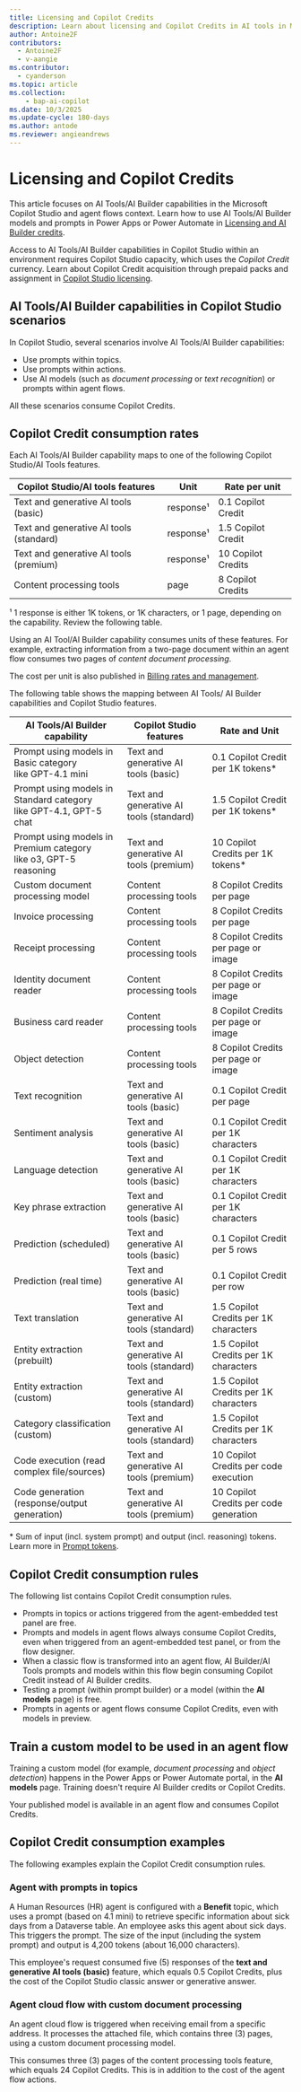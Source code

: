 ```yaml
---
title: Licensing and Copilot Credits
description: Learn about licensing and Copilot Credits in AI tools in Microsoft Copilot Studio
author: Antoine2F
contributors:
  - Antoine2F
  - v-aangie
ms.contributor:
  - cyanderson
ms.topic: article
ms.collection: 
    - bap-ai-copilot
ms.date: 10/3/2025
ms.update-cycle: 180-days
ms.author: antode
ms.reviewer: angieandrews
---
```


# Licensing and Copilot Credits

This article focuses on AI Tools/AI Builder capabilities in the Microsoft Copilot Studio and agent flows context. Learn how to use AI Tools/AI Builder models and prompts in Power Apps or Power Automate in [Licensing and AI Builder credits](credit-management.md).

Access to AI Tools/AI Builder capabilities in Copilot Studio within an environment requires Copilot Studio capacity, which uses the *Copilot Credit* currency. Learn about Copilot Credit acquisition through prepaid packs and assignment in [Copilot Studio licensing](/microsoft-copilot-studio/billing-licensing).

## AI Tools/AI Builder capabilities in Copilot Studio scenarios

In Copilot Studio, several scenarios involve AI Tools/AI Builder capabilities:

- Use prompts within topics.
- Use prompts within actions.
- Use AI models (such as *document processing* or *text recognition*) or prompts within agent flows.

All these scenarios consume Copilot Credits.

## Copilot Credit consumption rates

Each AI Tools/AI Builder capability maps to one of the following Copilot Studio/AI Tools features.

| Copilot Studio/AI tools features         | Unit        | Rate per unit|
|------------------------------------------|-------------|-------------------|
|Text and generative AI tools (basic)      | response¹    | 0.1 Copilot Credit|
|Text and generative AI tools (standard)   | response¹    | 1.5 Copilot Credit|
|Text and generative AI tools (premium)    | response¹    | 10 Copilot Credits|
| Content processing tools                 | page        | 8 Copilot Credits |  

¹ 1 response is either 1K tokens, or 1K characters, or 1 page, depending on the capability. Review the following table.

Using an AI Tool/AI Builder capability consumes units of these features. For example, extracting information from a two-page document within an agent flow consumes two pages of *content document processing*.

The cost per unit is also published in [Billing rates and management](/microsoft-copilot-studio/requirements-messages-management#copilot-credits-and-events-scenarios).

The following table shows the mapping between AI Tools/ AI Builder capabilities and Copilot Studio features.

 | AI Tools/AI Builder capability                   | Copilot Studio features         |                  Rate and Unit |
|------------------------------------------|------------------------------------------|-----------------------------|
| Prompt using models in Basic category <BR>like GPT-4.1 mini          | Text and generative AI tools (basic)     | 0.1 Copilot Credit per 1K tokens*   |
| Prompt using models in Standard category <BR>like GPT-4.1, GPT-5 chat    | Text and generative AI tools (standard)  | 1.5 Copilot Credit per 1K tokens*   |
| Prompt using models in Premium category <BR>like o3, GPT-5 reasoning    | Text and generative AI tools (premium)   | 10 Copilot Credits per 1K tokens*   |
| Custom document processing model    | Content processing tools                 | 8 Copilot Credits per page                    |
| Invoice processing                  | Content processing tools                 |  8 Copilot Credits per page |
| Receipt processing                  | Content processing tools                 | 8 Copilot Credits per page or image          |
| Identity document reader            | Content processing tools                 | 8 Copilot Credits per page or image          |
| Business card reader                | Content processing tools                 | 8 Copilot Credits per page or image            |
| Object detection                    | Content processing tools                 | 8 Copilot Credits per page or image            |
| Text recognition                    | Text and generative AI tools (basic)     | 0.1 Copilot Credit  per page      |
| Sentiment analysis                  | Text and generative AI tools (basic)     |  0.1 Copilot Credit per 1K characters|
| Language detection                  | Text and generative AI tools (basic)     | 0.1 Copilot Credit per 1K characters|
| Key phrase extraction               | Text and generative AI tools (basic)     |  0.1 Copilot Credit per 1K characters|
| Prediction (scheduled)              | Text and generative AI tools (basic)     |  0.1 Copilot Credit per 5 rows       |
| Prediction (real time)              | Text and generative AI tools (basic)     |  0.1 Copilot Credit per row          |
| Text translation                    | Text and generative AI tools (standard)  |  1.5 Copilot Credits per 1K characters|
| Entity extraction (prebuilt)        | Text and generative AI tools (standard)  |  1.5 Copilot Credits per 1K characters|
| Entity extraction (custom)          | Text and generative AI tools (standard)  |  1.5 Copilot Credits per 1K characters|
| Category classification (custom)    | Text and generative AI tools (standard)  |  1.5 Copilot Credits per 1K characters|
| Code execution (read complex file/sources)   | Text and generative AI tools (premium)  |  10 Copilot Credits per code execution |
| Code generation (response/output generation)   | Text and generative AI tools (premium)  |  10 Copilot Credits per code generation |

\* Sum of input (incl. system prompt) and output (incl. reasoning) tokens. Learn more in [Prompt tokens](licensing-prompt-tokens.md).

## Copilot Credit consumption rules

The following list contains Copilot Credit consumption rules.

- Prompts in topics or actions triggered from the agent-embedded test panel are free.
- Prompts and models in agent flows always consume Copilot Credits, even when triggered from an agent-embedded test panel, or from the flow designer.
- When a classic flow is transformed into an agent flow, AI Builder/AI Tools prompts and models within this flow begin consuming Copilot Credit instead of AI Builder credits.
- Testing a prompt (within prompt builder) or a model (within the **AI models** page) is free.
- Prompts in agents or agent flows consume Copilot Credits, even with models in preview.

## Train a custom model to be used in an agent flow

Training a custom model (for example, *document processing* and *object detection*) happens in the Power Apps or Power Automate portal, in the **AI models** page. Training doesn't require AI Builder credits or Copilot Credits.

Your published model is available in an agent flow and consumes Copilot Credits.

## Copilot Credit consumption examples

The following examples explain the Copilot Credit consumption rules.

### Agent with prompts in topics

A Human Resources (HR) agent is configured with a **Benefit** topic, which uses a prompt (based on 4.1 mini) to retrieve specific information about sick days from a Dataverse table. An employee asks this agent about sick days. This triggers the prompt. The size of the input (including the system prompt) and output is 4,200 tokens (about 16,000 characters).

This employee's request consumed five (5) responses of the **text and generative AI tools (basic)** feature, which equals 0.5 Copilot Credits, plus the cost of the Copilot Studio classic answer or generative answer.

### Agent cloud flow with custom document processing

An agent cloud flow is triggered when receiving email from a specific address. It processes the attached file, which contains three (3) pages, using a custom document processing model.

This consumes three (3) pages of the content processing tools feature, which equals 24 Copilot Credits. This is in addition to the cost of the agent flow actions.
